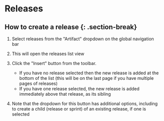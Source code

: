 # Releases

## How to create a release {: .section-break}
1. Select releases from the "Artifact" dropdown on the global navigation bar
2. This will open the releases list view
3. Click the "Insert" button from the toolbar. 
    
    - If you have no release selected then the new release is added at the bottom of the list (this will be on the last page if you have multiple pages of releases)
    - If you have one release selected, the new release is added immediately above that release, as its sibling

4. Note that the dropdown for this button has additional options, including to create a child (release or sprint) of an existing release, if one is selected